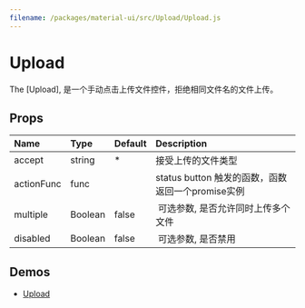 ```yaml
---
filename: /packages/material-ui/src/Upload/Upload.js
---
```

<!--- This documentation is automatically generated, do not try to edit it. -->

# Upload

The [Upload], 是一个手动点击上传文件控件，拒绝相同文件名的文件上传。


## Props

| Name | Type | Default | Description |
|:-----|:-----|:--------|:------------|
| <span class="prop-name">accept</span> | <span class="prop-type">string</span> | <span class="prop-default">*</span> | 接受上传的文件类型 |
| <span class="prop-name">actionFunc</span> | <span class="prop-type">func</span> | <span class="prop-default"></span> | status button 触发的函数，函数返回一个promise实例 |
| <span class="prop-name">multiple</span> | <span class="prop-type">Boolean</span> | <span class="prop-default">false</span> |  可选参数, 是否允许同时上传多个文件 |
| <span class="prop-name">disabled</span> | <span class="prop-type">Boolean</span> | <span class="prop-default">false</span> |  可选参数, 是否禁用 |

## Demos

- [Upload](/demos/upload)
